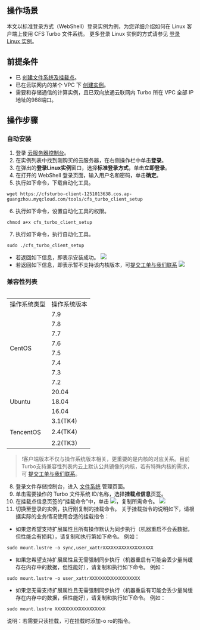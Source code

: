 ## 操作场景
本文以标准登录方式（WebShell）登录实例为例，为您详细介绍如何在 Linux 客户端上使用 CFS Turbo 文件系统。
更多登录 Linux 实例的方式请参见 [登录 Linux 实例](https://cloud.tencent.com/document/product/213/16515)。

## 前提条件

- 已 [创建文件系统及挂载点](https://cloud.tencent.com/document/product/582/9132)。
- 已在云联网内的某个 VPC 下 [创建实例](https://cloud.tencent.com/document/product/213/4855)。
- 需要和存储通信的计算实例，且已双向放通云联网内 Turbo 所在 VPC 全部 IP 地址的988端口。

## 操作步骤

### 自动安装

1. 登录 [云服务器控制台](https://console.cloud.tencent.com/cvm)。
2. 在实例列表中找到刚购买的云服务器，在右侧操作栏中单击**登录**。
3. 在弹出的**登录Linux实例**窗口，选择**标准登录方式**，单击**立即登录**。
4. 在打开的 WebShell 登录页面，输入用户名和密码，单击**确定**。
5. 执行如下命令，下载自动化工具。
```
wget https://cfsturbo-client-1251013638.cos.ap-guangzhou.myqcloud.com/tools/cfs_turbo_client_setup
```
6. 执行如下命令，设置自动化工具的权限。
```
chmod a+x cfs_turbo_client_setup
```
7. 执行如下命令，执行自动化工具。
```
sudo ./cfs_turbo_client_setup
```
 - 若返回如下信息，即表示安装成功。
![](https://main.qcloudimg.com/raw/71cc3fdd2e94887cf4976bb80692792c.png)
 - 若返回如下信息，即表示暂不支持该内核版本，可[提交工单与我们联系](https://cloud.tencent.com/online-service?source=PRESALE&from=console_bar_cvm|instance|index)
![](https://main.qcloudimg.com/raw/cf1eb0ca5d9f5097099f472ae3ff7929.png)


<span id="ManualInstallation"></span>
### 兼容性列表


<span id="CVMKernelVersion"></span>
<table>
<table>
    <tr>
        <td>操作系统类型</td>
        <td>操作系统版本</td>
    </tr>
    <tr>
        <td rowspan=8>CentOS</td>
        <td>7.9</td>
    </tr>
    <tr>
        <td>7.8</td>
    </tr>
    <tr>
        <td>7.7</td>
    </tr>
    <tr>
        <td>7.6</td>
    </tr>
    <tr>
        <td>7.5</td>
    </tr>
    <tr>
        <td>7.4</td>
    </tr>
    <tr>
        <td>7.3</td>
    </tr>
    <tr>
        <td>7.2</td>
    </tr>
    <tr>
        <td rowspan=3>Ubuntu</td>
        <td>20.04</td>
    </tr>
    <tr>
        <td>18.04</td>
    </tr>
    <tr>
        <td>16.04</td>
    </tr>
    <tr>
        <td rowspan=9>TencentOS</td>
        <td>3.1(TK4)</td>
    </tr>
    <tr>
        <td>2.4(TK4）</td>
    </tr>
    <tr>
        <td>2.2(TK3）</td>
    </tr>

</table>
 
>!客户端版本不仅与操作系统版本相关，更重要的是内核的对应关系。目前Turbo支持兼容性列表内云上默认公共镜像的内核，若有特殊内核的需求，可 [提交工单与我们联系](https://cloud.tencent.com/online-service?source=PRESALE)。

8. 登录文件存储控制台，进入 [文件系统](https://console.cloud.tencent.com/cfs/fs?rid=1) 管理页面。
9. 单击需要操作的 Turbo 文件系统 ID/名称，选择**挂载点信息**页签。
10. 在挂载点信息页签的“挂载命令”中，单击 <img src="https://main.qcloudimg.com/raw/6603ab4f907562addb1c01596c6296cd.png" />，复制所需命令。
![](https://main.qcloudimg.com/raw/4133842c838460323fea754124bd8548.png)
11. 切换至登录的实例，执行刚复制的挂载命令。
关于挂载指令的说明如下，请根据实际的业务情况使用合适的挂载指令：
 - 如果您希望支持扩展属性且所有操作默认为同步执行（机器重启不会丢数据，但性能会有损耗），请复制和执行第如下命令。
 例如：
```shell
sudo mount.lustre -o sync,user_xattrXXXXXXXXXXXXXXXXXXX
```
 - 如果您希望支持扩展属性且无需强制同步执行（机器重启有可能会丢少量尚缓存在内存中的数据，但性能好），请复制和执行如下命令。
 例如：
```shell
sudo mount.lustre -o user_xattrXXXXXXXXXXXXXXXXXXX
```
 - 如果您无需支持扩展属性且无需强制同步执行（机器重启有可能会丢少量尚缓存在内存中的数据，但性能好），请复制和执行如下命令。
 例如：
```shell
sudo mount.lustre XXXXXXXXXXXXXXXXXXX
```
说明：若需要只读挂载，可在挂载时添加-o ro的指令。
